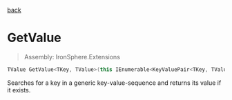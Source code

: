 ﻿

[back](/IronSphere.Extensions/types/DictionaryExtension)

# GetValue

> Assembly: IronSphere.Extensions

```csharp
TValue GetValue<TKey, TValue>(this IEnumerable<KeyValuePair<TKey, TValue>> this, TKey key, TValue fallback = default);
```

Searches for a key in a generic key-value-sequence and returns its value if it exists.

 